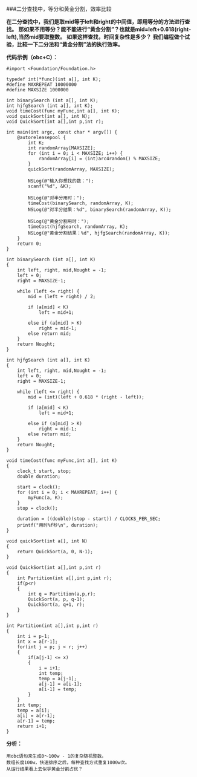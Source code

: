###二分查找中，等分和黄金分割，效率比较

**在二分查找中，我们是取mid等于left和right的中间值，即用等分的方法进行查找。**
**那如果不用等分？能不能进行“黄金分割”？也就是mid=left+0.618(right-left),当然mid要取整数。**
**如果这样查找，时间复杂性是多少？**
**我们编程做个试验，比较一下二分法和“黄金分割”法的执行效率。**


**代码示例（obc+C）：**

    #import <Foundation/Foundation.h>
     
    typedef int(*func)(int a[], int K);
    #define MAXREPEAT 10000000
    #define MAXSIZE 1000000
     
    int binarySearch (int a[], int K);
    int hjfgSearch (int a[], int K);
    void timeCost(func myFunc,int a[], int K);
    void quickSort(int a[], int N);
    void QuickSort(int a[],int p,int r);
     
    int main(int argc, const char * argv[]) {
        @autoreleasepool {
            int K;
            int randomArray[MAXSIZE];
            for (int i = 0; i < MAXSIZE; i++) {
                randomArray[i] = (int)arc4random() % MAXSIZE;
            }
            quickSort(randomArray, MAXSIZE);
             
            NSLog(@"输入你想找的数：");
            scanf("%d", &K);
             
            NSLog(@"对半分用时：");
            timeCost(binarySearch, randomArray, K);
            NSLog(@"对半分结果：%d", binarySearch(randomArray, K));
             
            NSLog(@"黄金分割用时：");
            timeCost(hjfgSearch, randomArray, K);
            NSLog(@"黄金分割结果：%d", hjfgSearch(randomArray, K));
        }
        return 0;
    }
     
    int binarySearch (int a[], int K)
    {
        int left, right, mid,Nought = -1;
        left = 0;
        right = MAXSIZE-1;
         
        while (left <= right) {
            mid = (left + right) / 2;
             
            if (a[mid] < K)
                left = mid+1;
             
            else if (a[mid] > K)
                right = mid-1;
            else return mid;
        }
        return Nought;
    }
     
    int hjfgSearch (int a[], int K)
    {
        int left, right, mid,Nought = -1;
        left = 0;
        right = MAXSIZE-1;
         
        while (left <= right) {
            mid = (int)(left + 0.618 * (right - left));
             
            if (a[mid] < K)
                left = mid+1;
             
            else if (a[mid] > K)
                right = mid-1;
            else return mid;
        }
        return Nought;
    }
     
    void timeCost(func myFunc,int a[], int K)
    {
        clock_t start, stop;
        double duration;
         
        start = clock();
        for (int i = 0; i < MAXREPEAT; i++) {
            myFunc(a, K);
        }
        stop = clock();
         
        duration = ((double)(stop - start)) / CLOCKS_PER_SEC;
        printf("用时%f秒\n", duration);
    }
     
    void quickSort(int a[], int N)
    {
        return QuickSort(a, 0, N-1);
    }
     
    void QuickSort(int a[],int p,int r)
    {
        int Partition(int a[],int p,int r);
        if(p<r)
        {
            int q = Partition(a,p,r);
            QuickSort(a, p, q-1);
            QuickSort(a, q+1, r);
        }
    }
     
    int Partition(int a[],int p,int r)
    {
        int i = p-1;
        int x = a[r-1];
        for(int j = p; j < r; j++)
        {
            if(a[j-1] <= x)
            {
                i = i+1;
                int temp;
                temp = a[j-1];
                a[j-1] = a[i-1];
                a[i-1] = temp;
            }
        }
        int temp;
        temp = a[i];
        a[i] = a[r-1];
        a[r-1] = temp;
        return i+1;
    }
    
**分析：**

    用obc语句来生成0～100w - 1的复杂随机整数。
    数组长度100w，快速排序之后，每种查找方式重复1000w次。
    从运行结果看上去似乎黄金分割占优？
